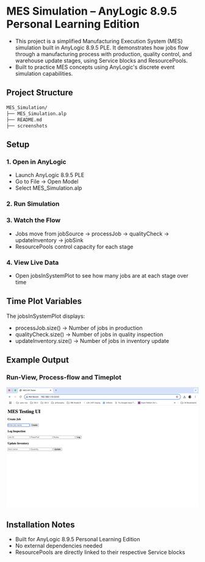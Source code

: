 # MES Simulation – AnyLogic 8.9.5 Personal Learning Edition

- This project is a simplified Manufacturing Execution System (MES) simulation built in AnyLogic 8.9.5 PLE. It demonstrates how jobs flow through a manufacturing process with production, quality control, and warehouse update stages, using Service blocks and ResourcePools.
- Built to practice MES concepts using AnyLogic's discrete event simulation capabilities.

## Project Structure

```
MES_Simulation/
├── MES_Simulation.alp
├── README.md
├── screenshots
```

## Setup

### 1. Open in AnyLogic

- Launch AnyLogic 8.9.5 PLE
- Go to File -> Open Model
- Select MES_Simulation.alp

### 2. Run Simulation

### 3. Watch the Flow

- Jobs move from jobSource -> processJob -> qualityCheck -> updateInventory -> jobSink
- ResourcePools control capacity for each stage

### 4. View Live Data

- Open jobsInSystemPlot to see how many jobs are at each stage over time

## Time Plot Variables

The jobsInSystemPlot displays:
- processJob.size() -> Number of jobs in production
- qualityCheck.size() -> Number of jobs in quality inspection
- updateInventory.size() -> Number of jobs in inventory update

## Example Output

### Run-View, Process-flow and Timeplot
![run-view-diagram](https://github.com/vbx14/mini-mes/blob/b500d2ed0b5606ff879062ac8ab976059d35546d/screenshots/HTML%20UI%20for%20API%20Test.png)

##  Installation Notes

- Built for AnyLogic 8.9.5 Personal Learning Edition
- No external dependencies needed
- ResourcePools are directly linked to their respective Service blocks